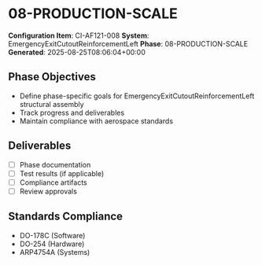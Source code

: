 # 08-PRODUCTION-SCALE

**Configuration Item**: CI-AF121-008
**System**: EmergencyExitCutoutReinforcementLeft
**Phase**: 08-PRODUCTION-SCALE
**Generated**: 2025-08-25T08:06:04+00:00

## Phase Objectives
- Define phase-specific goals for EmergencyExitCutoutReinforcementLeft structural assembly
- Track progress and deliverables
- Maintain compliance with aerospace standards

## Deliverables
- [ ] Phase documentation
- [ ] Test results (if applicable)
- [ ] Compliance artifacts
- [ ] Review approvals

## Standards Compliance
- DO-178C (Software)
- DO-254 (Hardware)
- ARP4754A (Systems)


